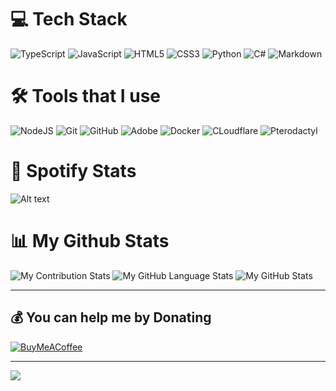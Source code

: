 # 💻 Tech Stack
![TypeScript](https://img.shields.io/badge/typescript-%23007ACC.svg?style=for-the-badge&logo=typescript&logoColor=white) ![JavaScript](https://img.shields.io/badge/javascript-%23323330.svg?style=for-the-badge&logo=javascript&logoColor=%23F7DF1E) ![HTML5](https://img.shields.io/badge/html5-%23E34F26.svg?style=for-the-badge&logo=html5&logoColor=white) ![CSS3](https://img.shields.io/badge/css3-%231572B6.svg?style=for-the-badge&logo=css3&logoColor=white) <img alt="Python" src="https://img.shields.io/badge/python%20-%2314354C.svg?&style=for-the-badge&logo=python&logoColor=white"/>  <img alt="C#" src="https://img.shields.io/badge/c%23%20-%23239120.svg?&style=for-the-badge&logo=csharp&logoColor=white"/> <img alt="Markdown" src="https://img.shields.io/badge/markdown-%23000000.svg?&style=for-the-badge&logo=markdown&logoColor=white"/>

# 🛠 Tools that I use
<p>
    <img alt="NodeJS" src="https://img.shields.io/badge/node.js%20-%2343853D.svg?&style=for-the-badge&logo=node.js&logoColor=white"/>
    <img alt="Git" src="https://img.shields.io/badge/git%20-%23F05033.svg?&style=for-the-badge&logo=git&logoColor=white"/>
    <img alt="GitHub" src="https://img.shields.io/badge/github%20-%23121011.svg?&style=for-the-badge&logo=github&logoColor=white"/>
    <img alt="Adobe" src="https://img.shields.io/badge/adobe%20-%23FF0000.svg?&style=for-the-badge&logo=adobe&logoColor=white"/>
    <img alt="Docker" src="https://img.shields.io/badge/docker%20-%230db7ed.svg?&style=for-the-badge&logo=docker&logoColor=white"/>
    <img alt="CLoudflare" src="https://img.shields.io/badge/Cloudflare%20-%23F05033.svg?&style=for-the-badge&logo=Cloudflare&logoColor=white"/>
    <img alt="Pterodactyl" src="https://img.shields.io/badge/Pterodactyl%20-%2314354C.svg?&style=for-the-badge&logo=Pterodactyl&logoColor=white"/>
</p>

# 🎵 Spotify Stats
![Alt text](https://spotify-recently-played-readme.vercel.app/api?user=6tvbnbu8qq4eggs9koed1o732)

# 📊 My Github Stats
![My Contribution Stats](https://github-contribution-stats.vercel.app/api/?username=soundphoenix428)
![My GitHub Language Stats](https://github-readme-stats.vercel.app/api/top-langs/?username=soundphoenix428&langs_count=5&theme=react) 
![My GitHub Stats](https://github-readme-stats.vercel.app/api/?username=soundphoenix428&count_private=true&theme=react&showicons=true)
_______________________________________________________________________________________________________________________________________________________________________________________________________

## 💰 You can help me by Donating
  [![BuyMeACoffee](https://img.shields.io/badge/Buy%20Me%20a%20Coffee-ffdd00?style=for-the-badge&logo=buy-me-a-coffee&logoColor=black)](https://buymeacoffee.com/tannerschermerhorn) 
________________________________________________________________________________________________________________________________________________________________________________________
<a href="https://visitcount.itsvg.in">
  <img src="https://visitcount.itsvg.in/api?id=SoundPhoenix248&label=Profile%20Views&color=0&icon=3&pretty=true" />


